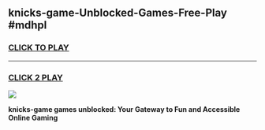
## knicks-game-Unblocked-Games-Free-Play #mdhpl
<h3>
<a href="https://us.freeplayer.one?title=knicks-game&ref=9M">CLICK TO PLAY</a></h3>
<hr>

<h3>
<a href="https://us.freeplayer.one?title=knicks-game&ref=9M">CLICK 2 PLAY</a>
  
</h3>

<a href="https://us.freeplayer.one?title=knicks-game&ref=9M"><img src="https://clearcache.store/games.png"></a>


**knicks-game games unblocked: Your Gateway to Fun and Accessible Online Gaming**
